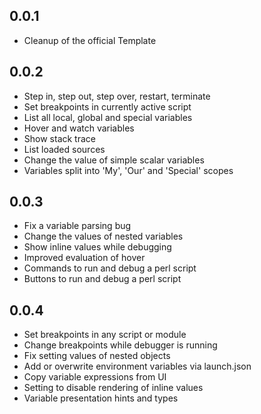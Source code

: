 ## 0.0.1
* Cleanup of the official Template
## 0.0.2
* Step in, step out, step over, restart, terminate
* Set breakpoints in currently active script
* List all local, global and special variables
* Hover and watch variables
* Show stack trace
* List loaded sources
* Change the value of simple scalar variables
* Variables split into 'My', 'Our' and 'Special' scopes
## 0.0.3
* Fix a variable parsing bug
* Change the values of nested variables
* Show inline values while debugging
* Improved evaluation of hover
* Commands to run and debug a perl script
* Buttons to run and debug a perl script
## 0.0.4
* Set breakpoints in any script or module
* Change breakpoints while debugger is running
* Fix setting values of nested objects
* Add or overwrite environment variables via launch.json
* Copy variable expressions from UI
* Setting to disable rendering of inline values
* Variable presentation hints and types